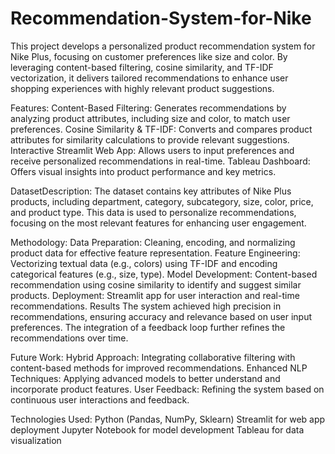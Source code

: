 # Recommendation-System-for-Nike
This project develops a personalized product recommendation system for Nike Plus, focusing on customer preferences like size and color. By leveraging content-based filtering, cosine similarity, and TF-IDF vectorization, it delivers tailored recommendations to enhance user shopping experiences with highly relevant product suggestions.

Features:
Content-Based Filtering: Generates recommendations by analyzing product attributes, including size and color, to match user preferences.
Cosine Similarity & TF-IDF: Converts and compares product attributes for similarity calculations to provide relevant suggestions.
Interactive Streamlit Web App: Allows users to input preferences and receive personalized recommendations in real-time.
Tableau Dashboard: Offers visual insights into product performance and key metrics.

DatasetDescription:
The dataset contains key attributes of Nike Plus products, including department, category, subcategory, size, color, price, and product type. This data is used to personalize recommendations, focusing on the most relevant features for enhancing user engagement.

Methodology:
Data Preparation: Cleaning, encoding, and normalizing product data for effective feature representation.
Feature Engineering: Vectorizing textual data (e.g., colors) using TF-IDF and encoding categorical features (e.g., size, type).
Model Development: Content-based recommendation using cosine similarity to identify and suggest similar products.
Deployment: Streamlit app for user interaction and real-time recommendations.
Results
The system achieved high precision in recommendations, ensuring accuracy and relevance based on user input preferences. The integration of a feedback loop further refines the recommendations over time.

Future Work:
Hybrid Approach: Integrating collaborative filtering with content-based methods for improved recommendations.
Enhanced NLP Techniques: Applying advanced models to better understand and incorporate product features.
User Feedback: Refining the system based on continuous user interactions and feedback.

Technologies Used:
Python (Pandas, NumPy, Sklearn)
Streamlit for web app deployment
Jupyter Notebook for model development
Tableau for data visualization
